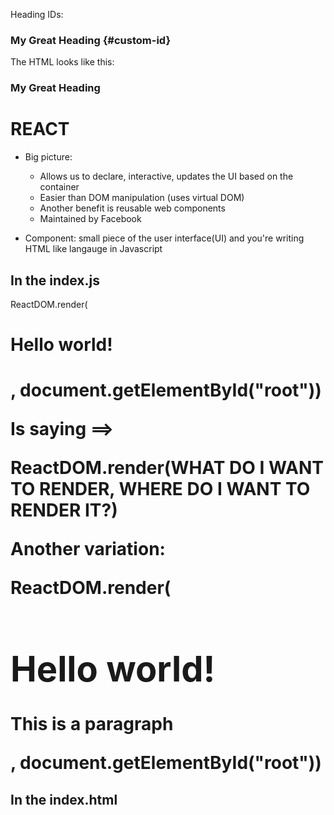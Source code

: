 Heading IDs:
### My Great Heading {#custom-id}
The HTML looks like this: <h3 id="custom-id">My Great Heading</h3>


# REACT

- Big picture:

  - Allows us to declare, interactive, updates the UI based on the container
  - Easier than DOM manipulation (uses virtual DOM)
  - Another benefit is reusable web components
  - Maintained by Facebook

- Component:
  small piece of the user interface(UI) and you're writing HTML like langauge in Javascript

## In the index.js
ReactDOM.render(<h1>Hello world!<h1/>, document.getElementById("root"))

Is saying ==>

ReactDOM.render(WHAT DO I WANT TO RENDER, WHERE DO I WANT TO RENDER IT?) 

Another variation:

ReactDOM.render(<div><h1>Hello world!</h1><p>This is a paragraph</p></div>, document.getElementById("root"))


## In the index.html

<html>
    <head>
        <link rel="stylesheet" href="style.css">
    </head>
    <body>
        <div id="root"></div>
        <script src="index.pack.js"></script>
    </body>
</html>